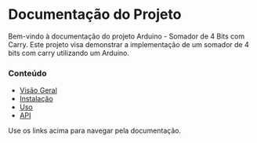 # Documentação do Projeto

Bem-vindo à documentação do projeto Arduino - Somador de 4 Bits com Carry. Este projeto visa demonstrar a implementação de um somador de 4 bits com carry utilizando um Arduino. 

### Conteúdo

- [Visão Geral](overview.md)
- [Instalação](installation.md)
- [Uso](usage.md)
- [API](../api/index.md)

Use os links acima para navegar pela documentação.